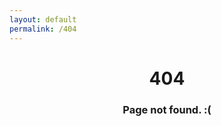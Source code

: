 ```yaml
---
layout: default
permalink: /404
---
```


<style>
    .center {
        text-align: center;
    }
</style>

<h1 class="center">404</h1>
<h3 class="center">Page not found. :(</h3>